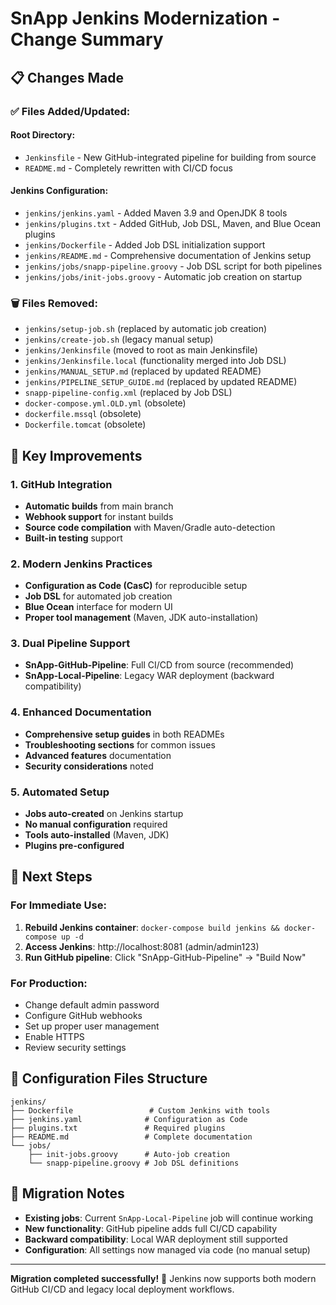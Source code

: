 # SnApp Jenkins Modernization - Change Summary

## 📋 **Changes Made**

### **✅ Files Added/Updated:**

#### **Root Directory:**
- `Jenkinsfile` - New GitHub-integrated pipeline for building from source
- `README.md` - Completely rewritten with CI/CD focus

#### **Jenkins Configuration:**
- `jenkins/jenkins.yaml` - Added Maven 3.9 and OpenJDK 8 tools
- `jenkins/plugins.txt` - Added GitHub, Job DSL, Maven, and Blue Ocean plugins
- `jenkins/Dockerfile` - Added Job DSL initialization support
- `jenkins/README.md` - Comprehensive documentation of Jenkins setup
- `jenkins/jobs/snapp-pipeline.groovy` - Job DSL script for both pipelines
- `jenkins/jobs/init-jobs.groovy` - Automatic job creation on startup

### **🗑️ Files Removed:**
- `jenkins/setup-job.sh` (replaced by automatic job creation)
- `jenkins/create-job.sh` (legacy manual setup)
- `jenkins/Jenkinsfile` (moved to root as main Jenkinsfile)
- `jenkins/Jenkinsfile.local` (functionality merged into Job DSL)
- `jenkins/MANUAL_SETUP.md` (replaced by updated README)
- `jenkins/PIPELINE_SETUP_GUIDE.md` (replaced by updated README)
- `snapp-pipeline-config.xml` (replaced by Job DSL)
- `docker-compose.yml.OLD.yml` (obsolete)
- `dockerfile.mssql` (obsolete)
- `Dockerfile.tomcat` (obsolete)

## 🎯 **Key Improvements**

### **1. GitHub Integration**
- **Automatic builds** from main branch
- **Webhook support** for instant builds
- **Source code compilation** with Maven/Gradle auto-detection
- **Built-in testing** support

### **2. Modern Jenkins Practices**
- **Configuration as Code (CasC)** for reproducible setup
- **Job DSL** for automated job creation
- **Blue Ocean** interface for modern UI
- **Proper tool management** (Maven, JDK auto-installation)

### **3. Dual Pipeline Support**
- **SnApp-GitHub-Pipeline**: Full CI/CD from source (recommended)
- **SnApp-Local-Pipeline**: Legacy WAR deployment (backward compatibility)

### **4. Enhanced Documentation**
- **Comprehensive setup guides** in both READMEs
- **Troubleshooting sections** for common issues
- **Advanced features** documentation
- **Security considerations** noted

### **5. Automated Setup**
- **Jobs auto-created** on Jenkins startup
- **No manual configuration** required
- **Tools auto-installed** (Maven, JDK)
- **Plugins pre-configured**

## 🚀 **Next Steps**

### **For Immediate Use:**
1. **Rebuild Jenkins container**: `docker-compose build jenkins && docker-compose up -d`
2. **Access Jenkins**: http://localhost:8081 (admin/admin123)
3. **Run GitHub pipeline**: Click "SnApp-GitHub-Pipeline" → "Build Now"

### **For Production:**
- Change default admin password
- Configure GitHub webhooks
- Set up proper user management
- Enable HTTPS
- Review security settings

## 🔧 **Configuration Files Structure**

```
jenkins/
├── Dockerfile                 # Custom Jenkins with tools
├── jenkins.yaml              # Configuration as Code
├── plugins.txt               # Required plugins
├── README.md                 # Complete documentation
└── jobs/
    ├── init-jobs.groovy      # Auto-job creation
    └── snapp-pipeline.groovy # Job DSL definitions
```

## 📝 **Migration Notes**

- **Existing jobs**: Current `SnApp-Local-Pipeline` job will continue working
- **New functionality**: GitHub pipeline adds full CI/CD capability
- **Backward compatibility**: Local WAR deployment still supported
- **Configuration**: All settings now managed via code (no manual setup)

---

**Migration completed successfully!** 🎉
Jenkins now supports both modern GitHub CI/CD and legacy local deployment workflows.
